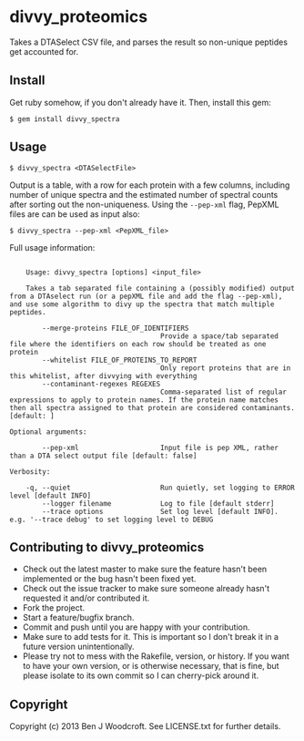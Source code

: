 # divvy_proteomics

Takes a DTASelect CSV file, and parses the result so non-unique peptides get accounted for.

## Install
Get ruby somehow, if you don't already have it. Then, install this gem:
```
$ gem install divvy_spectra
```

## Usage
```
$ divvy_spectra <DTASelectFile>
```
Output is a table, with a row for each protein with a few columns, including number of unique spectra and the 
estimated number of spectral counts after sorting out the non-uniqueness. Using the ```--pep-xml``` flag, PepXML files
are can be used as input also:

```
$ divvy_spectra --pep-xml <PepXML_file>
```

Full usage information:
```

    Usage: divvy_spectra [options] <input_file>

    Takes a tab separated file containing a (possibly modified) output from a DTAselect run (or a pepXML file and add the flag --pep-xml), and use some algorithm to divy up the spectra that match multiple peptides.

        --merge-proteins FILE_OF_IDENTIFIERS
                                     Provide a space/tab separated file where the identifiers on each row should be treated as one protein
        --whitelist FILE_OF_PROTEINS_TO_REPORT
                                     Only report proteins that are in this whitelist, after divvying with everything
        --contaminant-regexes REGEXES
                                     Comma-separated list of regular expressions to apply to protein names. If the protein name matches then all spectra assigned to that protein are considered contaminants. [default: ]

Optional arguments:

        --pep-xml                    Input file is pep XML, rather than a DTA select output file [default: false]

Verbosity:

    -q, --quiet                      Run quietly, set logging to ERROR level [default INFO]
        --logger filename            Log to file [default stderr]
        --trace options              Set log level [default INFO]. e.g. '--trace debug' to set logging level to DEBUG
```

## Contributing to divvy\_proteomics

* Check out the latest master to make sure the feature hasn't been implemented or the bug hasn't been fixed yet.
* Check out the issue tracker to make sure someone already hasn't requested it and/or contributed it.
* Fork the project.
* Start a feature/bugfix branch.
* Commit and push until you are happy with your contribution.
* Make sure to add tests for it. This is important so I don't break it in a future version unintentionally.
* Please try not to mess with the Rakefile, version, or history. If you want to have your own version, or is otherwise necessary, that is fine, but please isolate to its own commit so I can cherry-pick around it.

## Copyright

Copyright (c) 2013 Ben J Woodcroft. See LICENSE.txt for
further details.

